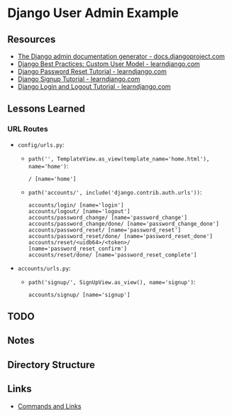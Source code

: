 # Django User Admin Example

## Resources

* [The Django admin documentation generator - docs.djangoproject.com](https://docs.djangoproject.com/en/4.1/ref/contrib/admin/admindocs/)
* [Django Best Practices: Custom User Model - learndjango.com](https://learndjango.com/tutorials/django-custom-user-model)
* [Django Password Reset Tutorial - learndjango.com](https://learndjango.com/tutorials/django-password-reset-tutorial)
* [Django Signup Tutorial - learndjango.com](https://learndjango.com/tutorials/django-signup-tutorial)
* [Django Login and Logout Tutorial - learndjango.com](https://learndjango.com/tutorials/django-login-and-logout-tutorial)

## Lessons Learned

### URL Routes

* `config/urls.py`:
  * `path('', TemplateView.as_view(template_name='home.html'), name='home')`:

    ```console
    / [name='home']
    ```

  * `path('accounts/', include('django.contrib.auth.urls'))`:

    ```console
    accounts/login/ [name='login']
    accounts/logout/ [name='logout']
    accounts/password_change/ [name='password_change']
    accounts/password_change/done/ [name='password_change_done']
    accounts/password_reset/ [name='password_reset']
    accounts/password_reset/done/ [name='password_reset_done']
    accounts/reset/<uidb64>/<token>/ [name='password_reset_confirm']
    accounts/reset/done/ [name='password_reset_complete']
    ```

* `accounts/urls.py`:
  * `path('signup/', SignUpView.as_view(), name='signup')`:

    ```console
    accounts/signup/ [name='signup']
    ```

## TODO

## Notes

## Directory Structure

## Links

* [Commands and Links](./notes/00_commands_and_links.md)

